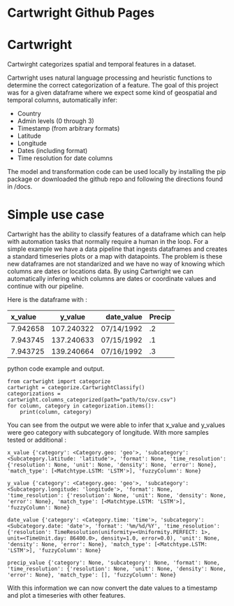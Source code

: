 # Cartwright Github Pages

# Cartwright

Cartwirght categorizes spatial and temporal features in a dataset. 

Cartwright uses natural language processing and heuristic functions to determine the correct categorization of a feature. The goal of this project was for a given dataframe where we expect some kind of geospatial and temporal columns, automatically infer:

-   Country
-   Admin levels (0 through 3)
-   Timestamp (from arbitrary formats)
-   Latitude
-   Longitude
-   Dates (including format)
-   Time resolution for date columns


 The model and transformation code can be used locally by installing the pip package or downloaded the github repo and following the directions found in /docs.

# Simple use case

Cartwright has the ability to classify features of a dataframe which can help
with automation tasks that normally require a human in the loop.
For a simple example we have a data pipeline that ingests dataframes and
creates a standard timeseries plots or a map with datapoints. The problem is these new dataframes
are not standarized and we have no way of knowing which columns are dates or locations data.
By using Cartwright we can automatically infering which columns are dates or coordinate values and continue with our pipeline.

Here is the dataframe with :

| x_value  |  y_value   | date_value | Precip |
|:---------|:----------:|-----------:|--------|
| 7.942658 | 107.240322 | 07/14/1992 | .2     |
| 7.943745 | 137.240633 | 07/15/1992 | .1     |
| 7.943725 | 139.240664 | 07/16/1992 | .3     |


python code example and output.
    
    from cartwright import categorize
    cartwright = categorize.CartwrightClassify()
    categorizations = cartwright.columns_categorized(path="path/to/csv.csv")
    for column, category in categorization.items():
        print(column, category)

You can see from the output we were able to infer that x_value and y_values were geo category with subcategory of longitude. 
With more samples tested or additional :

    x_value {'category': <Category.geo: 'geo'>, 'subcategory': <Subcategory.latitude: 'latitude'>, 'format': None, 'time_resolution': {'resolution': None, 'unit': None, 'density': None, 'error': None}, 'match_type': [<Matchtype.LSTM: 'LSTM'>], 'fuzzyColumn': None}
    
    y_value {'category': <Category.geo: 'geo'>, 'subcategory': <Subcategory.longitude: 'longitude'>, 'format': None, 'time_resolution': {'resolution': None, 'unit': None, 'density': None, 'error': None}, 'match_type': [<Matchtype.LSTM: 'LSTM'>], 'fuzzyColumn': None}

    date_value {'category': <Category.time: 'time'>, 'subcategory': <Subcategory.date: 'date'>, 'format': '%m/%d/%Y', 'time_resolution': {'resolution': TimeResolution(uniformity=<Uniformity.PERFECT: 1>, unit=<TimeUnit.day: 86400.0>, density=1.0, error=0.0), 'unit': None, 'density': None, 'error': None}, 'match_type': [<Matchtype.LSTM: 'LSTM'>], 'fuzzyColumn': None}

    precip_value {'category': None, 'subcategory': None, 'format': None, 'time_resolution': {'resolution': None, 'unit': None, 'density': None, 'error': None}, 'match_type': [], 'fuzzyColumn': None}

With this information we can now convert the date values to a timestamp and plot a timeseries with other features.


